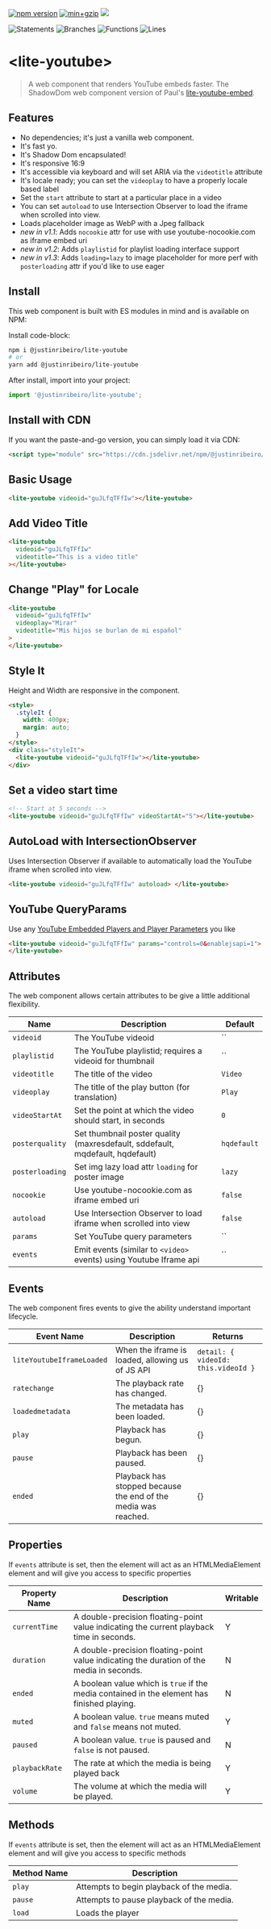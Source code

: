 [![npm version](https://badge.fury.io/js/@justinribeiro%2Flite-youtube.svg)](https://badge.fury.io/js/@justinribeiro%2Flite-youtube) [![min+gzip](https://badgen.net/bundlephobia/minzip/@justinribeiro/lite-youtube)](https://bundlephobia.com/result?p=@justinribeiro/lite-youtube) [![](https://data.jsdelivr.com/v1/package/npm/@justinribeiro/lite-youtube/badge)](https://www.jsdelivr.com/package/npm/@justinribeiro/lite-youtube)

![Statements](https://img.shields.io/badge/statements-97.7%25-brightgreen.svg?style=flat) ![Branches](https://img.shields.io/badge/branches-86.66%25-yellow.svg?style=flat) ![Functions](https://img.shields.io/badge/functions-88.46%25-yellow.svg?style=flat) ![Lines](https://img.shields.io/badge/lines-97.7%25-brightgreen.svg?style=flat)

# \<lite-youtube\>

> A web component that renders YouTube embeds faster. The ShadowDom web component version of Paul's [lite-youtube-embed](https://github.com/paulirish/lite-youtube-embed).

## Features

- No dependencies; it's just a vanilla web component.
- It's fast yo.
- It's Shadow Dom encapsulated!
- It's responsive 16:9
- It's accessible via keyboard and will set ARIA via the `videotitle` attribute
- It's locale ready; you can set the `videoplay` to have a properly locale based label
- Set the `start` attribute to start at a particular place in a video
- You can set `autoload` to use Intersection Observer to load the iframe when scrolled into view.
- Loads placeholder image as WebP with a Jpeg fallback
- _new in v1.1_: Adds `nocookie` attr for use with use youtube-nocookie.com as iframe embed uri
- _new in v1.2_: Adds `playlistid` for playlist loading interface support
- _new in v1.3_: Adds `loading=lazy` to image placeholder for more perf with `posterloading` attr if you'd like to use eager

## Install

This web component is built with ES modules in mind and is
available on NPM:

Install code-block:

```sh
npm i @justinribeiro/lite-youtube
# or
yarn add @justinribeiro/lite-youtube
```

After install, import into your project:

```js
import '@justinribeiro/lite-youtube';
```

## Install with CDN

If you want the paste-and-go version, you can simply load it via CDN:

```html
<script type="module" src="https://cdn.jsdelivr.net/npm/@justinribeiro/lite-youtube@1.3.1/lite-youtube.js"></script>
```

## Basic Usage

```html
<lite-youtube videoid="guJLfqTFfIw"></lite-youtube>
```

## Add Video Title

```html
<lite-youtube
  videoid="guJLfqTFfIw"
  videotitle="This is a video title"
></lite-youtube>
```

## Change "Play" for Locale</h3>

```html
<lite-youtube
  videoid="guJLfqTFfIw"
  videoplay="Mirar"
  videotitle="Mis hijos se burlan de mi español"
>
</lite-youtube>
```

## Style It

Height and Width are responsive in the component.

```html
<style>
  .styleIt {
    width: 400px;
    margin: auto;
  }
</style>
<div class="styleIt">
  <lite-youtube videoid="guJLfqTFfIw"></lite-youtube>
</div>
```

## Set a video start time

```html
<!-- Start at 5 seconds -->
<lite-youtube videoid="guJLfqTFfIw" videoStartAt="5"></lite-youtube>
```

## AutoLoad with IntersectionObserver

Uses Intersection Observer if available to automatically load the YouTube iframe when scrolled into view.

```html
<lite-youtube videoid="guJLfqTFfIw" autoload> </lite-youtube>
```

## YouTube QueryParams

Use any [YouTube Embedded Players and Player Parameters](https://developers.google.com/youtube/player_parameters) you like

```html
<lite-youtube videoid="guJLfqTFfIw" params="controls=0&enablejsapi=1">
</lite-youtube>
```

## Attributes

The web component allows certain attributes to be give a little additional
flexibility.

| Name            | Description                                                                    | Default       |
|-----------------|--------------------------------------------------------------------------------|---------------|
| `videoid`       | The YouTube videoid                                                            | ``            |
| `playlistid`    | The YouTube playlistid; requires a videoid for thumbnail                       | ``            |
| `videotitle`    | The title of the video                                                         | `Video`       |
| `videoplay`     | The title of the play button (for translation)                                 | `Play`        |
| `videoStartAt`  | Set the point at which the video should start, in seconds                      | `0`           |
| `posterquality` | Set thumbnail poster quality (maxresdefault, sddefault, mqdefault, hqdefault)  | `hqdefault`  |
| `posterloading` | Set img lazy load attr `loading` for poster image                              | `lazy`        |
| `nocookie`      | Use youtube-nocookie.com as iframe embed uri                                   | `false`       |
| `autoload`      | Use Intersection Observer to load iframe when scrolled into view               | `false`       |
| `params`        | Set YouTube query parameters                                                   | ``            |
| `events`        | Emit events (similar to `<video>` events) using Youtube Iframe api             | ``            |


## Events

The web component fires events to give the ability understand important lifecycle.

| Event Name                | Description                                                     | Returns                             |
|---------------------------|-----------------------------------------------------------------|-------------------------------------|
| `liteYoutubeIframeLoaded` | When the iframe is loaded, allowing us of JS API                | `detail: { videoId: this.videoId }` |
| `ratechange`              | The playback rate has changed.                                  | {}                                  |
| `loadedmetadata`          | The metadata has been loaded.                                   | {}                                  |
| `play`                    | Playback has begun.                                             | {}                                  |
| `pause`                   | Playback has been paused.                                       | {}                                  |
| `ended`                   | Playback has stopped because the end of the media was reached.  | {}                                  |

## Properties

If `events` attribute is set, then the element will act as an HTMLMediaElement element and will give you access to specific
properties

| Property Name  | Description                                                                                 | Writable |
|----------------|---------------------------------------------------------------------------------------------|----------|
| `currentTime`  | A double-precision floating-point value indicating the current playback time in seconds.    | Y        |
| `duration`     | A double-precision floating-point value indicating the duration of the media in seconds.    | N        |
| `ended`        | A boolean value which is `true` if the media contained in the element has finished playing. | N        |
| `muted`        | A boolean value. `true` means muted and `false` means not muted.                            | Y        |
| `paused`       | A boolean value. `true` is paused and `false` is not paused.                                | N        |
| `playbackRate` | The rate at which the media is being played back                                            | Y        |
| `volume`       | The volume at which the media will be played.                                               | Y        |

## Methods

If `events` attribute is set, then the element will act as an HTMLMediaElement element and will give you access to specific
methods

| Method Name | Description                              |
|-------------|------------------------------------------|
| `play`      | Attempts to begin playback of the media. |
| `pause`     | Attempts to pause playback of the media. |
| `load`      | Loads the player                         |
